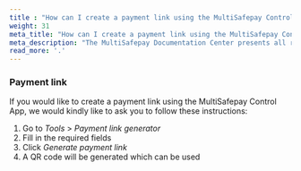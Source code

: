 ```yaml
---
title : "How can I create a payment link using the MultiSafepay Control App?"
weight: 31
meta_title: "How can I create a payment link using the MultiSafepay Control App? - MultiSafepay Docs"
meta_description: "The MultiSafepay Documentation Center presents all relevant information about our Plugins and API. You can also find support pages for payment methods, tools and general questions as well as the contact details of our Support and Integration Teams."
read_more: '.'
---
```


### Payment link

If you would like to create a payment link using the MultiSafepay Control App, we would kindly like to ask you to follow these instructions:

1. Go to _Tools_ > _Payment link generator_
2. Fill in the required fields
3. Click _Generate payment link_
4. A QR code will be generated which can be used

